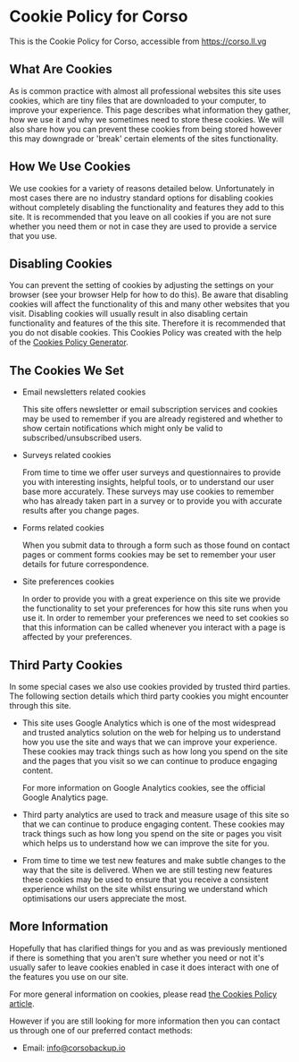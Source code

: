 # Cookie Policy for Corso

This is the Cookie Policy for Corso, accessible from
https://corso.ll.vg

## What Are Cookies

As is common practice with almost all professional websites this site
uses cookies, which are tiny files that are downloaded to your
computer, to improve your experience. This page describes what
information they gather, how we use it and why we sometimes need to
store these cookies. We will also share how you can prevent these
cookies from being stored however this may downgrade or 'break'
certain elements of the sites functionality.

## How We Use Cookies

We use cookies for a variety of reasons detailed below. Unfortunately
in most cases there are no industry standard options for disabling
cookies without completely disabling the functionality and features
they add to this site. It is recommended that you leave on all cookies
if you are not sure whether you need them or not in case they are used
to provide a service that you use.

## Disabling Cookies

You can prevent the setting of cookies by adjusting the settings on
your browser (see your browser Help for how to do this). Be aware that
disabling cookies will affect the functionality of this and many other
websites that you visit. Disabling cookies will usually result in also
disabling certain functionality and features of the this
site. Therefore it is recommended that you do not disable
cookies. This Cookies Policy was created with the help of the [Cookies
Policy
Generator](https://www.cookiepolicygenerator.com/cookie-policy-generator/).

## The Cookies We Set

* Email newsletters related cookies
    
    This site offers newsletter or email subscription services and
    cookies may be used to remember if you are already registered and
    whether to show certain notifications which might only be valid to
    subscribed/unsubscribed users.
    
* Surveys related cookies
    
    From time to time we offer user surveys and questionnaires to
    provide you with interesting insights, helpful tools, or to
    understand our user base more accurately. These surveys may use
    cookies to remember who has already taken part in a survey or to
    provide you with accurate results after you change pages.
    
* Forms related cookies
    
    When you submit data to through a form such as those found on
    contact pages or comment forms cookies may be set to remember your
    user details for future correspondence.
    
* Site preferences cookies
    
    In order to provide you with a great experience on this site we
    provide the functionality to set your preferences for how this
    site runs when you use it. In order to remember your preferences
    we need to set cookies so that this information can be called
    whenever you interact with a page is affected by your preferences.
    

## Third Party Cookies

In some special cases we also use cookies provided by trusted third
parties. The following section details which third party cookies you
might encounter through this site.

* This site uses Google Analytics which is one of the most widespread
    and trusted analytics solution on the web for helping us to
    understand how you use the site and ways that we can improve your
    experience. These cookies may track things such as how long you
    spend on the site and the pages that you visit so we can continue
    to produce engaging content.
    
    For more information on Google Analytics cookies, see the official
    Google Analytics page.
    
* Third party analytics are used to track and measure usage of this
    site so that we can continue to produce engaging content. These
    cookies may track things such as how long you spend on the site or
    pages you visit which helps us to understand how we can improve
    the site for you.
    
* From time to time we test new features and make subtle changes to
    the way that the site is delivered. When we are still testing new
    features these cookies may be used to ensure that you receive a
    consistent experience whilst on the site whilst ensuring we
    understand which optimisations our users appreciate the most.
    

## More Information

Hopefully that has clarified things for you and as was previously
mentioned if there is something that you aren't sure whether you need
or not it's usually safer to leave cookies enabled in case it does
interact with one of the features you use on our site.

For more general information on cookies, please read [the Cookies
Policy
article](https://www.cookiepolicygenerator.com/sample-cookies-policy/).

However if you are still looking for more information then you can
contact us through one of our preferred contact methods:

* Email: info@corsobackup.io